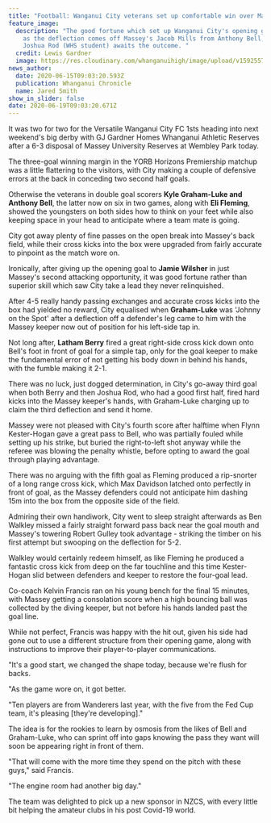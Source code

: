```yaml
---
title: "Football: Wanganui City veterans set up comfortable win over Massey Reserves"
feature_image:
  description: "The good fortune which set up Wanganui City's opening goal today,
    as the deflection comes off Massey's Jacob Mills from Anthony Bell, while
    Joshua Rod (WHS student) awaits the outcome. "
  credit: Lewis Gardner
  image: https://res.cloudinary.com/whanganuihigh/image/upload/v1592557611/News/Football_Anthony_Bell_Chron_15.6.20.jpg
news_author:
  date: 2020-06-15T09:03:20.593Z
  publication: Whanganui Chronicle
  name: Jared Smith
show_in_slider: false
date: 2020-06-19T09:03:20.671Z
---
```

It was two for two for the Versatile Wanganui City FC 1sts heading into next weekend's big derby with GJ Gardner Homes Whanganui Athletic Reserves after a 6-3 disposal of Massey University Reserves at Wembley Park today.

The three-goal winning margin in the YORB Horizons Premiership matchup was a little flattering to the visitors, with City making a couple of defensive errors at the back in conceding two second half goals.

Otherwise the veterans in double goal scorers **Kyle Graham-Luke and Anthony Bell**, the latter now on six in two games, along with **Eli Fleming**, showed the youngsters on both sides how to think on your feet while also keeping space in your head to anticipate where a team mate is going.

City got away plenty of fine passes on the open break into Massey's back field, while their cross kicks into the box were upgraded from fairly accurate to pinpoint as the match wore on.

Ironically, after giving up the opening goal to **Jamie Wilsher** in just Massey's second attacking opportunity, it was good fortune rather than superior skill which saw City take a lead they never relinquished.

After 4-5 really handy passing exchanges and accurate cross kicks into the box had yielded no reward, City equalised when **Graham-Luke** was 'Johnny on the Spot' after a deflection off a defender's leg came to him with the Massey keeper now out of position for his left-side tap in.

Not long after, **Latham Berry** fired a great right-side cross kick down onto Bell's foot in front of goal for a simple tap, only for the goal keeper to make the fundamental error of not getting his body down in behind his hands, with the fumble making it 2-1.

There was no luck, just dogged determination, in City's go-away third goal when both Berry and then Joshua Rod, who had a good first half, fired hard kicks into the Massey keeper's hands, with Graham-Luke charging up to claim the third deflection and send it home.

Massey were not pleased with City's fourth score after halftime when Flynn Kester-Hogan gave a great pass to Bell, who was partially fouled while setting up his strike, but buried the right-to-left shot anyway while the referee was blowing the penalty whistle, before opting to award the goal through playing advantage.

There was no arguing with the fifth goal as Fleming produced a rip-snorter of a long range cross kick, which Max Davidson latched onto perfectly in front of goal, as the Massey defenders could not anticipate him dashing 15m into the box from the opposite side of the field.

Admiring their own handiwork, City went to sleep straight afterwards as Ben Walkley missed a fairly straight forward pass back near the goal mouth and Massey's towering Robert Gulley took advantage - striking the timber on his first attempt but swooping on the deflection for 5-2.

Walkley would certainly redeem himself, as like Fleming he produced a fantastic cross kick from deep on the far touchline and this time Kester-Hogan slid between defenders and keeper to restore the four-goal lead.

Co-coach Kelvin Francis ran on his young bench for the final 15 minutes, with Massey getting a consolation score when a high bouncing ball was collected by the diving keeper, but not before his hands landed past the goal line.

While not perfect, Francis was happy with the hit out, given his side had gone out to use a different structure from their opening game, along with instructions to improve their player-to-player communications.

"It's a good start, we changed the shape today, because we're flush for backs.

"As the game wore on, it got better.

"Ten players are from Wanderers last year, with the five from the Fed Cup team, it's pleasing [they're developing]."

The idea is for the rookies to learn by osmosis from the likes of Bell and Graham-Luke, who can sprint off into gaps knowing the pass they want will soon be appearing right in front of them.

"That will come with the more time they spend on the pitch with these guys," said Francis.

"The engine room had another big day."

The team was delighted to pick up a new sponsor in NZCS, with every little bit helping the amateur clubs in his post Covid-19 world.
